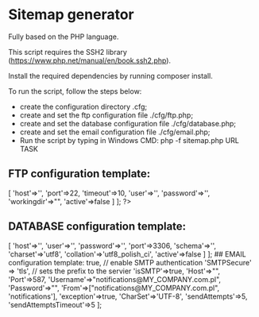 # Sitemap generator

Fully based on the PHP language.

This script requires the SSH2 library (https://www.php.net/manual/en/book.ssh2.php).

Install the required dependencies by running composer install.

To run the script, follow the steps below:

- create the configuration directory .cfg;
- create and set the ftp configuration file ./cfg/ftp.php;
- create and set the database configuration file ./cfg/database.php;
- create and set the email configuration file ./cfg/email.php;
- Run the script by typing in Windows CMD: php -f sitemap.php URL TASK

## FTP configuration template:
<?php
return [
    'upload'=>[
        'host'=>'',
        'port'=>22,
        'timeout'=>10,
        'user'=>'',
        'password'=>'',
        'workingdir'=>"",
		'active'=>false
    ]
];
?>
## DATABASE configuration template:
<?php
return [
	'sites'=>[
		'host'=>'',
		'user'=>'',
		'password'=>'',
		'port'=>3306,
		'schema'=>'',
		'charset'=>'utf8',
		'collation'=>'utf8_polish_ci',
        'active'=>false
	]
];
## EMAIL configuration template:

<?php
return[
    'SMTPAuth'=>true,               // enable SMTP authentication
    'SMTPSecure' => 'tls',              // sets the prefix to the servier
    'isSMTP'=>true,
    'Host'=>"",
    'Port'=>587,
    'Username'=>"notifications@MY_COMPANY.com.pl",
    'Password'=>"",
    'From'=>["notifications@MY_COMPANY.com.pl", 'notifications'],
    'exception'=>true,
    'CharSet'=>'UTF-8',
    'sendAttempts'=>5,
    'sendAttemptsTimeout'=>5
];